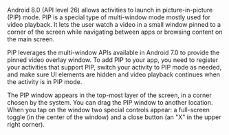 Android 8.0 (API level 26) allows activities to launch in picture-in-picture (PIP) mode. PIP is a special type of multi-window mode mostly used for video playback. It lets the user watch a video in a small window pinned to a corner of the screen while navigating between apps or browsing content on the main screen.

PIP leverages the multi-window APIs available in Android 7.0 to provide the pinned video overlay window. To add PIP to your app, you need to register your activities that support PIP, switch your activity to PIP mode as needed, and make sure UI elements are hidden and video playback continues when the activity is in PIP mode.

The PIP window appears in the top-most layer of the screen, in a corner chosen by the system. You can drag the PIP window to another location. When you tap on the window two special controls appear: a full-screen toggle (in the center of the window) and a close button (an "X" in the upper right corner).
